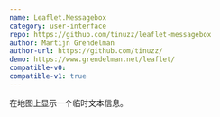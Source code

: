 ```yaml
---
name: Leaflet.Messagebox
category: user-interface
repo: https://github.com/tinuzz/leaflet-messagebox
author: Martijn Grendelman
author-url: https://github.com/tinuzz/
demo: https://www.grendelman.net/leaflet/
compatible-v0:
compatible-v1: true
---
```


在地图上显示一个临时文本信息。

